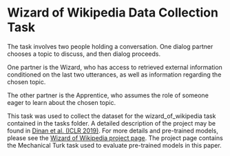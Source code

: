 # Wizard of Wikipedia Data Collection Task

The task involves two people holding a conversation. One dialog partner
chooses a topic to discuss, and then dialog proceeds.

One partner is the Wizard, who has access to retrieved external
information conditioned on the last two utterances, as well as
information regarding the chosen topic.

The other partner is the Apprentice, who assumes the role of someone
eager to learn about the chosen topic.

This task was used to collect the dataset for the wizard_of_wikipedia task
contained in the tasks folder. A detailed description of the project may
be found in [Dinan et al. (ICLR 2019)](https://arxiv.org/abs/1811.01241).
For more details and pre-trained models, please see the
[Wizard of Wikipedia project page](https://github.com/facebookresearch/ParlAI/tree/master/projects/wizard_of_wikipedia).
The project page contains the Mechanical Turk task used to evaluate
pre-trained models in this paper.
